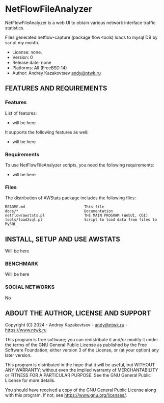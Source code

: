 # NetFlowFileAnalyzer

NetFlowFileAnalyzer is a web UI to obtain various network interface traffic statistics.

Files generated netflow-capture (package flow-tools) loads to mysql DB by script my month.

- License: none.
- Version: 0
- Release date: none
- Platforms: All (FreeBSD 14)
- Author: Andrey Kazakovtsev <andy@ntwk.ru>

## FEATURES AND REQUIREMENTS

### Features

List of features:
- will be here

It supports the following features as well:
- will be here

### Requirements

To use NetFlowFileAnalyzer scripts, you need the following requirements:
- will be here

### Files

The distribution of AWStats package includes the following files:

	README.md                           This file
 	docs/*                              Documentation
	netflow/awstats.pl                  THE MAIN PROGRAM (WebUI, CGI)
 	tools/load2sql.pl                   Script to load data from files to MySQL

## INSTALL, SETUP AND USE AWSTATS

Will be here

### BENCHMARK

Will be here

### SOCIAL NETWORKS

No

## ABOUT THE AUTHOR, LICENSE AND SUPPORT

Copyright (C) 2024 - Andrey Kazakovtsev - andy@ntwk.ru - <https://www.ntwk.ru>

This program is free software; you can redistribute it and/or modify
it under the terms of the GNU General Public License as published by
the Free Software Foundation; either version 3 of the License, or
(at your option) any later version.

This program is distributed in the hope that it will be useful,
but WITHOUT ANY WARRANTY; without even the implied warranty of
MERCHANTABILITY or FITNESS FOR A PARTICULAR PURPOSE.  See the
GNU General Public License for more details.

You should have received a copy of the GNU General Public License
along with this program. If not, see <https://www.gnu.org/licenses/>.
